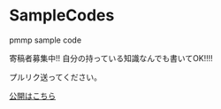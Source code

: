 # SampleCodes
pmmp sample code

 寄稿者募集中!! 自分の持っている知識なんでも書いてOK!!!!

プルリク送ってください。

[公開はこちら](https://soradore.github.io/SampleCodes)
